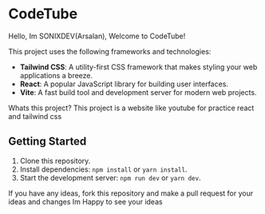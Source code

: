 # CodeTube

Hello, Im SONIXDEV(Arsalan), Welcome to CodeTube! 

This project uses the following frameworks and technologies:

- **Tailwind CSS**: A utility-first CSS framework that makes styling your web applications a breeze.
- **React**: A popular JavaScript library for building user interfaces.
- **Vite**: A fast build tool and development server for modern web projects.

Whats this project? This project is a website like youtube for practice react and tailwind css

## Getting Started

1. Clone this repository.
2. Install dependencies: `npm install` or `yarn install`.
3. Start the development server: `npm run dev` or `yarn dev`.

If you have any ideas, fork this repository and make a pull request for your ideas and changes
Im Happy to see your ideas

